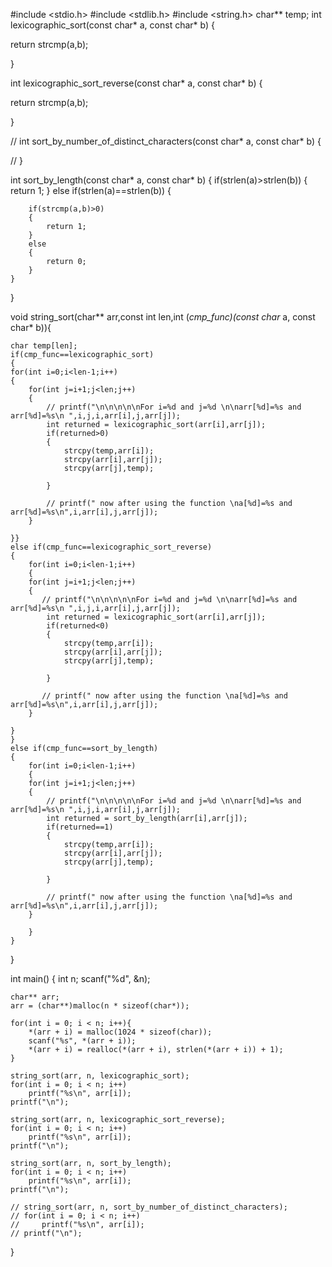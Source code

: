 #include <stdio.h>
#include <stdlib.h>
#include <string.h>
 char** temp;
int lexicographic_sort(const char* a, const char* b) {

return strcmp(a,b);
     
}

int lexicographic_sort_reverse(const char* a, const char* b) {
    
return strcmp(a,b);

}

// int sort_by_number_of_distinct_characters(const char* a, const char* b) {
    
// }

int sort_by_length(const char* a, const char* b) {
    if(strlen(a)>strlen(b))
    {
        return 1;
    }
    else if(strlen(a)==strlen(b))
    {
        
        if(strcmp(a,b)>0)
        {
            return 1;
        }
        else 
        {
            return 0;
        }
    }
}

void string_sort(char** arr,const int len,int (*cmp_func)(const char* a, const char* b)){
    
    char temp[len];
    if(cmp_func==lexicographic_sort)
    { 
    for(int i=0;i<len-1;i++) 
    { 
        for(int j=i+1;j<len;j++)
        {   
            // printf("\n\n\n\n\nFor i=%d and j=%d \n\narr[%d]=%s and arr[%d]=%s\n ",i,j,i,arr[i],j,arr[j]);
            int returned = lexicographic_sort(arr[i],arr[j]);
            if(returned>0)
            {
                strcpy(temp,arr[i]);
                strcpy(arr[i],arr[j]);
                strcpy(arr[j],temp);
                
            }
            
            // printf(" now after using the function \na[%d]=%s and arr[%d]=%s\n",i,arr[i],j,arr[j]);
        }
        
    }}
    else if(cmp_func==lexicographic_sort_reverse)
    {    
        for(int i=0;i<len-1;i++)
        { 
        for(int j=i+1;j<len;j++)
        {   
           // printf("\n\n\n\n\nFor i=%d and j=%d \n\narr[%d]=%s and arr[%d]=%s\n ",i,j,i,arr[i],j,arr[j]);
            int returned = lexicographic_sort(arr[i],arr[j]);
            if(returned<0)
            {
                strcpy(temp,arr[i]);
                strcpy(arr[i],arr[j]);
                strcpy(arr[j],temp);
                
            }
            
           // printf(" now after using the function \na[%d]=%s and arr[%d]=%s\n",i,arr[i],j,arr[j]);
        }
        
    }
    }
    else if(cmp_func==sort_by_length)
    {
        for(int i=0;i<len-1;i++)
        { 
        for(int j=i+1;j<len;j++)
        {   
            // printf("\n\n\n\n\nFor i=%d and j=%d \n\narr[%d]=%s and arr[%d]=%s\n ",i,j,i,arr[i],j,arr[j]);
            int returned = sort_by_length(arr[i],arr[j]);
            if(returned==1)
            {
                strcpy(temp,arr[i]);
                strcpy(arr[i],arr[j]);
                strcpy(arr[j],temp);
                
            }
            
            // printf(" now after using the function \na[%d]=%s and arr[%d]=%s\n",i,arr[i],j,arr[j]);
        }
        
        }
    }
   
}


int main() 
{
    int n;
    scanf("%d", &n);
  
    char** arr;
	arr = (char**)malloc(n * sizeof(char*));
  
    for(int i = 0; i < n; i++){
        *(arr + i) = malloc(1024 * sizeof(char));
        scanf("%s", *(arr + i));
        *(arr + i) = realloc(*(arr + i), strlen(*(arr + i)) + 1);
    }
  
    string_sort(arr, n, lexicographic_sort);
    for(int i = 0; i < n; i++)
        printf("%s\n", arr[i]);
    printf("\n");

    string_sort(arr, n, lexicographic_sort_reverse);
    for(int i = 0; i < n; i++)
        printf("%s\n", arr[i]); 
    printf("\n");

    string_sort(arr, n, sort_by_length);
    for(int i = 0; i < n; i++)
        printf("%s\n", arr[i]);    
    printf("\n");

    // string_sort(arr, n, sort_by_number_of_distinct_characters);
    // for(int i = 0; i < n; i++)
    //     printf("%s\n", arr[i]); 
    // printf("\n");
}

